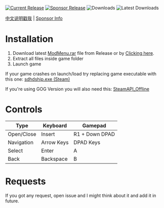 [![Current Release](https://img.shields.io/github/v/release/sneakyevil/SD-ModMenu?label=Current%20Release&color=red)](https://github.com/sneakyevil/SD-ModMenu/releases/latest/download/ModMenu.rar)
[![Sponsor Release](https://img.shields.io/badge/Current%20Sponsor%20Release-v1.18.1-red)](README_sponsor.md)
![Downloads](https://img.shields.io/github/downloads/sneakyevil/SD-ModMenu/total?label=Total%20Downloads&color=red)
![Latest Downloads](https://img.shields.io/github/downloads/sneakyevil/SD-ModMenu/latest/total?color=red&label=Latest%20Downloads)

[中文说明戳我](README_cn.md) | [Sponsor Info](README_sponsor.md)

# Installation
1. Download latest [ModMenu.rar](https://github.com/sneakyevil/SD-ModMenu/releases/latest) file from Release or by [Clicking here](https://github.com/sneakyevil/SD-ModMenu/releases/latest/download/ModMenu.rar).
2. Extract all files inside game folder
3. Launch game

If your game crashes on launch/load try replacing game executable with this one:
[sdhdship.exe (Steam)](https://mega.nz/file/fK5SWARD#1fAWkxAHaKCIMDaJ5XAQKvjs6gK4RCQo5ZlvvtHWtVw)

If you're using GOG Version you will also need this: [SteamAPI_Offline](https://github.com/SDmodding/SteamAPI_Offline/releases/latest/download/Release.rar)

# Controls
| Type | Keyboard | Gamepad |
| ------------- | ------------- | ------------- |
| Open/Close | Insert | R1 + Down DPAD |
| Navigation | Arrow Keys | DPAD Keys |
| Select | Enter | A |
| Back | Backspace | B |

# Requests
If you got any request, open issue and I might think about it and add it in future.
